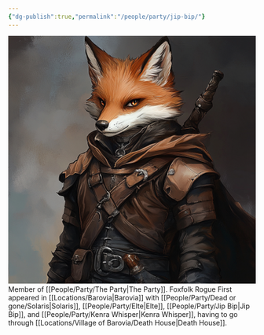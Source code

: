 ```yaml
---
{"dg-publish":true,"permalink":"/people/party/jip-bip/"}
---
```


![JipBip.jpg|500](/img/user/Images/JipBip.jpg)
Member of [[People/Party/The Party\|The Party]].
Foxfolk Rogue
First appeared in [[Locations/Barovia\|Barovia]] with [[People/Party/Dead or gone/Solaris\|Solaris]], [[People/Party/Elte\|Elte]], [[People/Party/Jip Bip\|Jip Bip]], and [[People/Party/Kenra Whisper\|Kenra Whisper]], having to go through [[Locations/Village of Barovia/Death House\|Death House]].